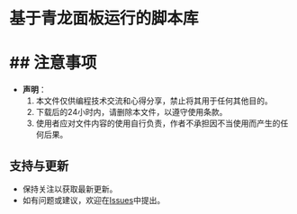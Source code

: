 # 基于青龙面板运行的脚本库



# ## 注意事项

* **声明**：
  1. 本文件仅供编程技术交流和心得分享，禁止将其用于任何其他目的。
  2. 下载后的24小时内，请删除本文件，以遵守使用条款。
  3. 使用者应对文件内容的使用自行负责，作者不承担因不当使用而产生的任何后果。

## 支持与更新

* 保持关注以获取最新更新。
* 如有问题或建议，欢迎在[Issues](/issues)中提出。
